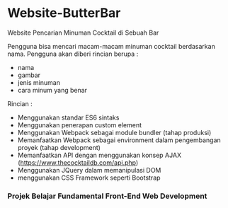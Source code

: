 # Website-ButterBar
Website Pencarian Minuman Cocktail di Sebuah Bar

Pengguna bisa mencari macam-macam minuman cocktail berdasarkan nama. 
Pengguna akan diberi rincian berupa :
- nama
- gambar
- jenis minuman
- cara minum yang benar

Rincian :
- Menggunakan standar ES6 sintaks
- Menggunakan penerapan custom element
- Menggunakan Webpack sebagai module bundler (tahap produksi)
- Memanfaatkan Webpack sebagai environment dalam pengembangan proyek (tahap development)
- Memanfaatkan API dengan menggunakan konsep AJAX (https://www.thecocktaildb.com/api.php)
- Menggunakan JQuery dalam memanipulasi DOM
- menggunakan CSS Framework seperti Bootstrap

### Projek Belajar Fundamental Front-End Web Development

